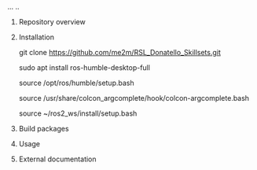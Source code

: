 ...
..

1. Repository overview

2. Installation
   
   git clone https://github.com/me2m/RSL_Donatello_Skillsets.git

   sudo apt install ros-humble-desktop-full

   source /opt/ros/humble/setup.bash

   source /usr/share/colcon_argcomplete/hook/colcon-argcomplete.bash

   source ~/ros2_ws/install/setup.bash


4. Build packages

4. Usage

5. External documentation
